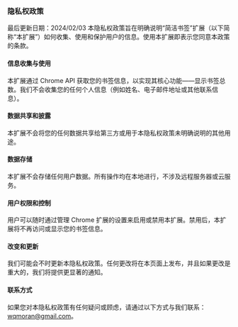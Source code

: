 ### 隐私权政策
最后更新日期：2024/02/03
本隐私权政策旨在明确说明“简洁书签”扩展（以下简称“本扩展”）如何收集、使用和保护用户的信息。使用本扩展即表示您同意本政策的条款。
#### 信息收集与使用
本扩展通过 Chrome API 获取您的书签信息，以实现其核心功能——显示书签总数。我们不会收集您的任何个人信息（例如姓名、电子邮件地址或其他联系信息）。
#### 数据共享和披露
本扩展不会将您的任何数据共享给第三方或用于本隐私权政策未明确说明的其他用途。
#### 数据存储
本扩展不会存储任何用户数据。所有操作均在本地进行，不涉及远程服务器或云服务。
#### 用户权限和控制
用户可以随时通过管理 Chrome 扩展的设置来启用或禁用本扩展。禁用后，本扩展将不再访问或显示您的书签信息。
#### 改变和更新
我们可能会不时更新本隐私权政策。任何更改将在本页面上发布，并且如果更改是重大的，我们将提供更显著的通知。
#### 联系方式
如果您对本隐私权政策有任何疑问或顾虑，请通过以下方式与我们联系：wqmoran@gmail.com。